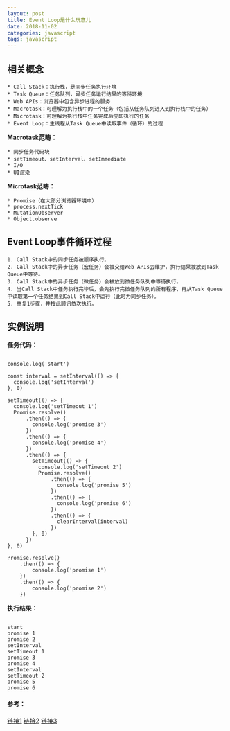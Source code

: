 ```yaml
---
layout: post
title: Event Loop是什么玩意儿
date: 2018-11-02
categories: javascript
tags: javascript
---
```


## 相关概念

```
* Call Stack：执行栈，是同步任务执行环境
* Task Queue：任务队列，异步任务运行结果的等待环境
* Web APIs：浏览器中包含异步进程的服务
* Macrotask：可理解为执行栈中的一个任务（包括从任务队列进入到执行栈中的任务）
* Microtask：可理解为执行栈中任务完成后立即执行的任务
* Event Loop：主线程从Task Queue中读取事件（循环）的过程
```

**Macrotask范畴：**

```
* 同步任务代码块
* setTimeout、setInterval、setImmediate
* I/O
* UI渲染
```

**Microtask范畴：**

```
* Promise（在大部分浏览器环境中）
* process.nextTick
* MutationObserver
* Object.observe
```

## Event Loop事件循环过程

```
1. Call Stack中的同步任务被顺序执行。
2. Call Stack中的异步任务（宏任务）会被交给Web APIs去维护，执行结果被放到Task Queue中等待。
3. Call Stack中的异步任务（微任务）会被放到微任务队列中等待执行。
4. 当Call Stack中任务执行完毕后，会先执行完微任务队列的所有程序，再从Task Queue中读取第一个任务结果到Call Stack中运行（此时为同步任务）。
5. 重复1步骤，并按此顺讯依次执行。
```

## 实例说明

**任务代码：**

<pre><code class="language-JavaScript">
console.log('start')

const interval = setInterval(() => {
  console.log('setInterval')
}, 0)

setTimeout(() => {
  console.log('setTimeout 1')
  Promise.resolve()
      .then(() => {
        console.log('promise 3')
      })
      .then(() => {
        console.log('promise 4')
      })
      .then(() => {
        setTimeout(() => {
          console.log('setTimeout 2')
          Promise.resolve()
              .then(() => {
                console.log('promise 5')
              })
              .then(() => {
                console.log('promise 6')
              })
              .then(() => {
                clearInterval(interval)
              })
        }, 0)
      })
}, 0)

Promise.resolve()
    .then(() => {
        console.log('promise 1')
    })
    .then(() => {
        console.log('promise 2')
    })
</code></pre>

**执行结果：**

<pre><code class="language-JavaScript">
start
promise 1
promise 2
setInterval
setTimeout 1
promise 3
promise 4
setInterval
setTimeout 2
promise 5
promise 6
</code></pre>

#### 参考：

[链接1](https://juejin.im/post/5a6309f76fb9a01cab2858b1)
[链接2](https://juejin.im/post/5a6547d0f265da3e283a1df7)
[链接3](http://www.ruanyifeng.com/blog/2014/10/event-loop.html)

